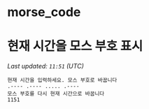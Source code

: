 # morse_code
# 현재 시간을 모스 부호 표시
<!-- MORSE_TIME_START -->
_Last updated: `11:51` (UTC)_

```
현재 시간을 입력하세요. 모스 부호로 바꿉니다
.---- .---- ..... .----
모스 부호를 다시 현재 시간으로 바꿉니다
1151
```
<!-- MORSE_TIME_END -->

